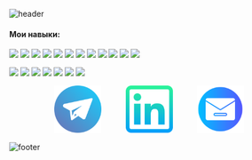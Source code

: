![header](https://capsule-render.vercel.app/api?type=waving&height=300&color=0:11c09d,100:793dc2&text=👋%20Привет,%20я%20Александра-nl-Frontend%20Developer&reversal=false&section=header&descAlign=100&descAlignY=44&fontAlign=50&textBg=false&descSize=4&fontSize=35&fontAlignY=35&fontColor=ffffff)
#### Мои навыки: 
![](https://img.shields.io/badge/React-informational?style=flat&logo=react&logoColor=white&color=11c09d)
![](https://img.shields.io/badge/Redux-informational?style=flat&logo=redux&logoColor=white&color=11c09d)
![](https://img.shields.io/badge/Angular-informational?style=flat&logo=redux&logoColor=white&color=11c09d)
![](https://img.shields.io/badge/AngularJS-informational?style=flat&logo=redux&logoColor=white&color=11c09d)
![](https://img.shields.io/badge/JavaScript-informational?style=flat&logo=javascript&logoColor=white&color=11c09d)
![](https://img.shields.io/badge/TypeScript-informational?style=flat&logo=javascript&logoColor=white&color=11c09d)
![](https://img.shields.io/badge/HTML-informational?style=flat&logo=html5&logoColor=white&color=11c09d)
![](https://img.shields.io/badge/CSS-informational?style=flat&logo=css3&logoColor=white&color=11c09d)
![](https://img.shields.io/badge/Bootstrap-informational?style=flat&logo=bootstrap&logoColor=white&color=11c09d)
![](https://img.shields.io/badge/Axios-informational?style=flat&logo=axios&logoColor=white&color=11c09d)
![](https://img.shields.io/badge/i18next-informational?style=flat&logo=i18next&logoColor=white&color=11c09d)
![](https://img.shields.io/badge/Jest-informational?style=flat&logo=jest&logoColor=white&color=11c09d)

![](https://img.shields.io/badge/Git-informational?style=flat&logo=git&logoColor=white&color=793dc2)
![](https://img.shields.io/badge/GitHub-informational?style=flat&logo=github&logoColor=white&color=793dc2)
![](https://img.shields.io/badge/GitHubActions-informational?style=flat&logo=githubactions&logoColor=white&color=793dc2)
![](https://img.shields.io/badge/ESLint-informational?style=flat&logo=eslint&logoColor=white&color=793dc2)
![](https://img.shields.io/badge/WebPack-informational?style=flat&logo=webpack&logoColor=white&color=793dc2)
![](https://img.shields.io/badge/Vercel-informational?style=flat&logo=vercel&logoColor=white&color=793dc2)
![](https://img.shields.io/badge/Railway-informational?style=flat&logo=railway&logoColor=white&color=793dc2)


<p align="center">
   <a href="https://t.me/aleksandraman12" target="_blank" rel="noreferrer" style="padding: 0 20px;"><img src="assets/telegramm.png" width="85" height="85"" /></a>  
   <a href="www.linkedin.com/in/александра-золотухина-a9241521a" target="_blank" rel="noreferrer" style="padding: 0 20px;"><img src="assets/linkedin.png" width="85" height="85" /></a> 
   <a href="mailto:aleksandra12mail@mail.ru" target="_blank" rel="noreferrer" style="padding: 0 20px;"><img src="assets/email.png" width="85" height="85" /></a> 
</p>

![footer](https://capsule-render.vercel.app/api?type=waving&height=100&color=0:793dc2,100:11c09d&section=footer&reversal=false&descAlignY=60)

